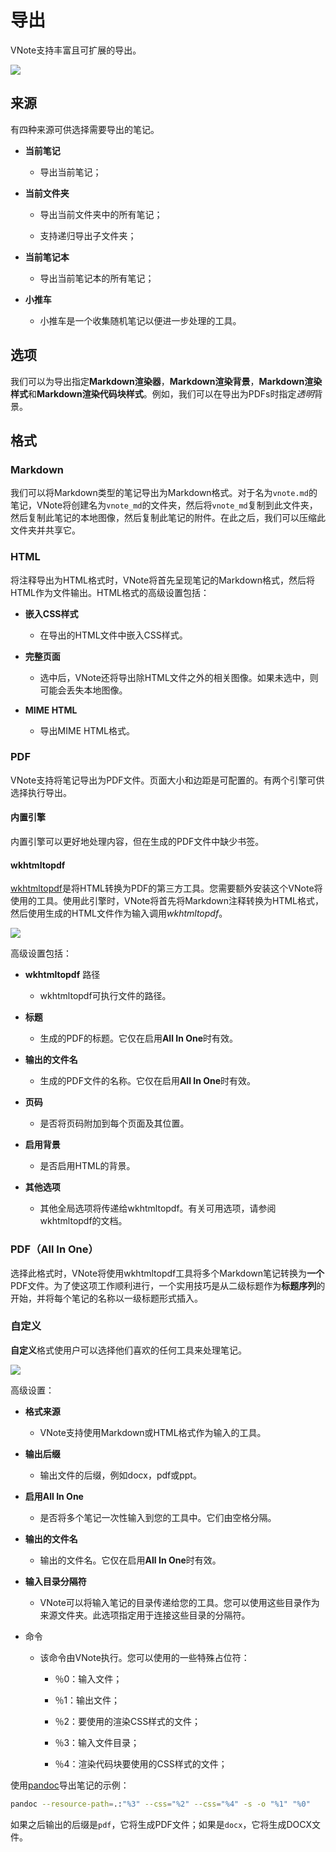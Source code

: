 # 导出

VNote支持丰富且可扩展的导出。

![](_v_images/_1522153820_1561893453.png)

 

## 来源

有四种来源可供选择需要导出的笔记。

- **当前笔记**
  - 导出当前笔记；

- **当前文件夹**

  - 导出当前文件夹中的所有笔记；

  - 支持递归导出子文件夹；

- **当前笔记本**
  - 导出当前笔记本的所有笔记；

- **小推车**
  - 小推车是一个收集随机笔记以便进一步处理的工具。

## 选项

我们可以为导出指定**Markdown渲染器**，**Markdown渲染背景**，**Markdown渲染样式**和**Markdown渲染代码块样式**。例如，我们可以在导出为PDFs时指定*透明*背景。

## 格式

### Markdown

我们可以将Markdown类型的笔记导出为Markdown格式。对于名为`vnote.md`的笔记，VNote将创建名为`vnote_md`的文件夹，然后将`vnote_md`复制到此文件夹，然后复制此笔记的本地图像，然后复制此笔记的附件。在此之后，我们可以压缩此文件夹并共享它。

### HTML

将注释导出为HTML格式时，VNote将首先呈现笔记的Markdown格式，然后将HTML作为文件输出。HTML格式的高级设置包括：

- **嵌入CSS样式**
  - 在导出的HTML文件中嵌入CSS样式。

- **完整页面**
  - 选中后，VNote还将导出除HTML文件之外的相关图像。如果未选中，则可能会丢失本地图像。

- **MIME HTML**
  - 导出MIME HTML格式。

### PDF

VNote支持将笔记导出为PDF文件。页面大小和边距是可配置的。有两个引擎可供选择执行导出。

#### 内置引擎

内置引擎可以更好地处理内容，但在生成的PDF文件中缺少书签。

#### wkhtmltopdf

[wkhtmltopdf](https://wkhtmltopdf.org/)是将HTML转换为PDF的第三方工具。您需要额外安装这个VNote将使用的工具。使用此引擎时，VNote将首先将Markdown注释转换为HTML格式，然后使用生成的HTML文件作为输入调用*wkhtmltopdf*。

![](_v_images/_1522239414_1120116148.png)

 

高级设置包括：

- **wkhtmltopdf** 路径
  - wkhtmltopdf可执行文件的路径。

- **标题**
  - 生成的PDF的标题。它仅在启用**All In One**时有效。

- **输出的文件名**
  - 生成的PDF文件的名称。它仅在启用**All In One**时有效。

- **页码**
  - 是否将页码附加到每个页面及其位置。

- **启用背景**
  - 是否启用HTML的背景。

- **其他选项**
  - 其他全局选项将传递给wkhtmltopdf。有关可用选项，请参阅wkhtmltopdf的文档。

### PDF（All In One）

选择此格式时，VNote将使用wkhtmltopdf工具将多个Markdown笔记转换为**一个**PDF文件。为了使这项工作顺利进行，一个实用技巧是从二级标题作为**标题序列**的开始，并将每个笔记的名称以一级标题形式插入。

### 自定义

**自定义**格式使用户可以选择他们喜欢的任何工具来处理笔记。

![](_v_images/_1522240083_877026964.png)

 

高级设置：

- **格式来源**
  - VNote支持使用Markdown或HTML格式作为输入的工具。

- **输出后缀**
  - 输出文件的后缀，例如docx，pdf或ppt。

- **启用All In One**
  - 是否将多个笔记一次性输入到您的工具中。它们由空格分隔。

- **输出的文件名**
  - 输出的文件名。它仅在启用**All In One**时有效。
- **输入目录分隔符**
  - VNote可以将输入笔记的目录传递给您的工具。您可以使用这些目录作为来源文件夹。此选项指定用于连接这些目录的分隔符。

- 命令

  - 该命令由VNote执行。您可以使用的一些特殊占位符：

    - ％0：输入文件；

    - ％1：输出文件；

    - ％2：要使用的渲染CSS样式的文件；

    - ％3：输入文件目录；

    - ％4：渲染代码块要使用的CSS样式的文件；

使用[pandoc](http://pandoc.org)导出笔记的示例：

```sh
pandoc --resource-path=.:"%3" --css="%2" --css="%4" -s -o "%1" "%0"
```
如果之后输出的后缀是`pdf`，它将生成PDF文件；如果是`docx`，它将生成DOCX文件。